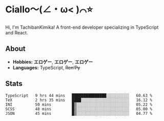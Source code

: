 # Ciallo～(∠・ω< )⌒⭐️

Hi, I'm TachibanKimika! A front-end developer specializing in TypeScript and React.

## About
- **Hobbies:** **エロゲー**, **エロゲー**, **エロゲー**
- **Languages:** TypeScript, ~~Ren’Py~~

## Stats
<!--START_SECTION:waka-->

```text
TypeScript   9 hrs 44 mins   ███████████████░░░░░░░░░░   60.63 %
TeX          2 hrs 35 mins   ████░░░░░░░░░░░░░░░░░░░░░   16.12 %
INI          50 mins         █▒░░░░░░░░░░░░░░░░░░░░░░░   05.22 %
SCSS         48 mins         █▒░░░░░░░░░░░░░░░░░░░░░░░   05.00 %
JSON         45 mins         █▒░░░░░░░░░░░░░░░░░░░░░░░   04.77 %
```

<!--END_SECTION:waka-->

<!-- ![Metrics](https://metrics.lecoq.io/TachibanaKimika?template=classic&base.activity=0&base.community=0&base.repositories=0&languages=1&isocalendar=1&isocalendar.duration=half-year&languages.limit=8&languages.sections=most-used&languages.colors=github&languages.threshold=0%25&languages.indepth=false&languages.recent.load=300&languages.recent.days=14&config.timezone=Asia%2FShanghai)
 -->
